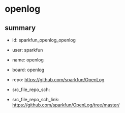 # openlog
 
## summary 
* id: sparkfun_openlog_openlog
* user: sparkfun
* name: openlog
* board: openlog
* repo: https://github.com/sparkfun/OpenLog



* src_file_repo_sch: 
* src_file_repo_sch_link: https://github.com/sparkfun/OpenLog/tree/master/




